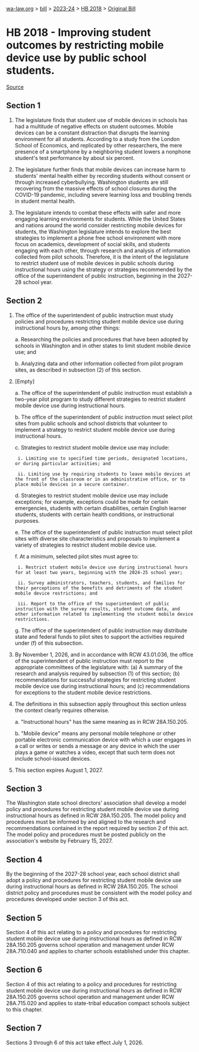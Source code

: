 [wa-law.org](/) > [bill](/bill/) > [2023-24](/bill/2023-24/) > [HB 2018](/bill/2023-24/hb/2018/) > [Original Bill](/bill/2023-24/hb/2018/1/)

# HB 2018 - Improving student outcomes by restricting mobile device use by public school students.

[Source](http://lawfilesext.leg.wa.gov/biennium/2023-24/Pdf/Bills/House%20Bills/2018.pdf)

## Section 1
1. The legislature finds that student use of mobile devices in schools has had a multitude of negative effects on student outcomes. Mobile devices can be a constant distraction that disrupts the learning environment for all students. According to a study from the London School of Economics, and replicated by other researchers, the mere presence of a smartphone by a neighboring student lowers a nonphone student's test performance by about six percent.

2. The legislature further finds that mobile devices can increase harm to students' mental health either by recording students without consent or through increased cyberbullying. Washington students are still recovering from the massive effects of school closures during the COVID-19 pandemic, including severe learning loss and troubling trends in student mental health.

3. The legislature intends to combat these effects with safer and more engaging learning environments for students. While the United States and nations around the world consider restricting mobile devices for students, the Washington legislature intends to explore the best strategies to implement a phone free school environment with more focus on academics, development of social skills, and students engaging with each other, through research and analysis of information collected from pilot schools. Therefore, it is the intent of the legislature to restrict student use of mobile devices in public schools during instructional hours using the strategy or strategies recommended by the office of the superintendent of public instruction, beginning in the 2027-28 school year.

## Section 2
1. The office of the superintendent of public instruction must study policies and procedures restricting student mobile device use during instructional hours by, among other things:

    a. Researching the policies and procedures that have been adopted by schools in Washington and in other states to limit student mobile device use; and

    b. Analyzing data and other information collected from pilot program sites, as described in subsection (2) of this section.

2. [Empty]

    a. The office of the superintendent of public instruction must establish a two-year pilot program to study different strategies to restrict student mobile device use during instructional hours.

    b. The office of the superintendent of public instruction must select pilot sites from public schools and school districts that volunteer to implement a strategy to restrict student mobile device use during instructional hours.

    c. Strategies to restrict student mobile device use may include:

        i. Limiting use to specified time periods, designated locations, or during particular activities; and

        ii. Limiting use by requiring students to leave mobile devices at the front of the classroom or in an administrative office, or to place mobile devices in a secure container.

    d. Strategies to restrict student mobile device use may include exceptions; for example, exceptions could be made for certain emergencies, students with certain disabilities, certain English learner students, students with certain health conditions, or instructional purposes.

    e. The office of the superintendent of public instruction must select pilot sites with diverse site characteristics and proposals to implement a variety of strategies to restrict student mobile device use.

    f. At a minimum, selected pilot sites must agree to:

        i. Restrict student mobile device use during instructional hours for at least two years, beginning with the 2024-25 school year;

        ii. Survey administrators, teachers, students, and families for their perceptions of the benefits and detriments of the student mobile device restrictions; and

        iii. Report to the office of the superintendent of public instruction with the survey results, student outcome data, and other information related to implementing the student mobile device restrictions.

    g. The office of the superintendent of public instruction may distribute state and federal funds to pilot sites to support the activities required under (f) of this subsection.

3. By November 1, 2026, and in accordance with RCW 43.01.036, the office of the superintendent of public instruction must report to the appropriate committees of the legislature with: (a) A summary of the research and analysis required by subsection (1) of this section; (b) recommendations for successful strategies for restricting student mobile device use during instructional hours; and (c) recommendations for exceptions to the student mobile device restrictions.

4. The definitions in this subsection apply throughout this section unless the context clearly requires otherwise.

    a. "Instructional hours" has the same meaning as in RCW 28A.150.205.

    b. "Mobile device" means any personal mobile telephone or other portable electronic communication device with which a user engages in a call or writes or sends a message or any device in which the user plays a game or watches a video, except that such term does not include school-issued devices.

5. This section expires August 1, 2027.

## Section 3
The Washington state school directors' association shall develop a model policy and procedures for restricting student mobile device use during instructional hours as defined in RCW 28A.150.205. The model policy and procedures must be informed by and aligned to the research and recommendations contained in the report required by section 2 of this act. The model policy and procedures must be posted publicly on the association's website by February 15, 2027.

## Section 4
By the beginning of the 2027-28 school year, each school district shall adopt a policy and procedures for restricting student mobile device use during instructional hours as defined in RCW 28A.150.205. The school district policy and procedures must be consistent with the model policy and procedures developed under section 3 of this act.

## Section 5
Section 4 of this act relating to a policy and procedures for restricting student mobile device use during instructional hours as defined in RCW 28A.150.205 governs school operation and management under RCW 28A.710.040 and applies to charter schools established under this chapter.

## Section 6
Section 4 of this act relating to a policy and procedures for restricting student mobile device use during instructional hours as defined in RCW 28A.150.205 governs school operation and management under RCW 28A.715.020 and applies to state-tribal education compact schools subject to this chapter.

## Section 7
Sections 3 through 6 of this act take effect July 1, 2026.
